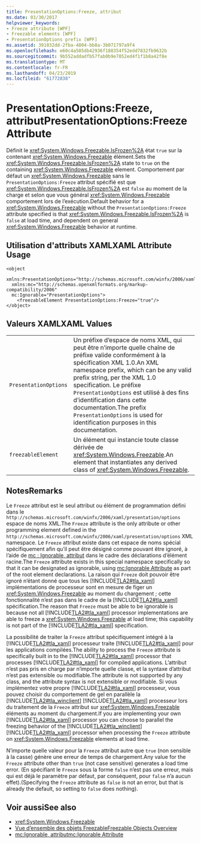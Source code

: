 ```yaml
---
title: PresentationOptions:Freeze, attribut
ms.date: 03/30/2017
helpviewer_keywords:
- Freeze attribute [WPF]
- Freezable elements [WPF]
- PresentationOptions prefix [WPF]
ms.assetid: 391032dd-2fba-4804-bb8a-3b071797a9f4
ms.openlocfilehash: e60c4a505db42936f188354f52edd7832fb9632b
ms.sourcegitcommit: 9b552addadfb57fab0b9e7852ed4f1f1b8a42f8e
ms.translationtype: MT
ms.contentlocale: fr-FR
ms.lasthandoff: 04/23/2019
ms.locfileid: "61772838"
---
```

# <a name="presentationoptionsfreeze-attribute"></a><span data-ttu-id="10ecc-102">PresentationOptions:Freeze, attribut</span><span class="sxs-lookup"><span data-stu-id="10ecc-102">PresentationOptions:Freeze Attribute</span></span>
<span data-ttu-id="10ecc-103">Définit le <xref:System.Windows.Freezable.IsFrozen%2A> état `true` sur la contenant <xref:System.Windows.Freezable> élément.</span><span class="sxs-lookup"><span data-stu-id="10ecc-103">Sets the <xref:System.Windows.Freezable.IsFrozen%2A> state to `true` on the containing <xref:System.Windows.Freezable> element.</span></span> <span data-ttu-id="10ecc-104">Comportement par défaut un <xref:System.Windows.Freezable> sans le `PresentationOptions:Freeze` attribut spécifié est que <xref:System.Windows.Freezable.IsFrozen%2A> est `false` au moment de la charge et selon que vous général <xref:System.Windows.Freezable> comportement lors de l’exécution.</span><span class="sxs-lookup"><span data-stu-id="10ecc-104">Default behavior for a <xref:System.Windows.Freezable> without the `PresentationOptions:Freeze` attribute specified is that <xref:System.Windows.Freezable.IsFrozen%2A> is `false` at load time, and dependent on general <xref:System.Windows.Freezable> behavior at runtime.</span></span>  
  
## <a name="xaml-attribute-usage"></a><span data-ttu-id="10ecc-105">Utilisation d'attributs XAML</span><span class="sxs-lookup"><span data-stu-id="10ecc-105">XAML Attribute Usage</span></span>  
  
```  
<object  
  xmlns:PresentationOptions="http://schemas.microsoft.com/winfx/2006/xaml/presentation/options"  
  xmlns:mc="http://schemas.openxmlformats.org/markup-compatibility/2006"  
  mc:Ignorable="PresentationOptions">  
    <freezableElement PresentationOptions:Freeze="true"/>  
</object>  
```  
  
## <a name="xaml-values"></a><span data-ttu-id="10ecc-106">Valeurs XAML</span><span class="sxs-lookup"><span data-stu-id="10ecc-106">XAML Values</span></span>  
  
|||  
|-|-|  
|`PresentationOptions`|<span data-ttu-id="10ecc-107">Un préfixe d’espace de noms XML, qui peut être n’importe quelle chaîne de préfixe valide conformément à la spécification XML 1.0.</span><span class="sxs-lookup"><span data-stu-id="10ecc-107">An XML namespace prefix, which can be any valid prefix string, per the XML 1.0 specification.</span></span> <span data-ttu-id="10ecc-108">Le préfixe `PresentationOptions` est utilisé à des fins d’identification dans cette documentation.</span><span class="sxs-lookup"><span data-stu-id="10ecc-108">The prefix `PresentationOptions` is used for identification purposes in this documentation.</span></span>|  
|`freezableElement`|<span data-ttu-id="10ecc-109">Un élément qui instancie toute classe dérivée de <xref:System.Windows.Freezable>.</span><span class="sxs-lookup"><span data-stu-id="10ecc-109">An element that instantiates any derived class of <xref:System.Windows.Freezable>.</span></span>|  
  
## <a name="remarks"></a><span data-ttu-id="10ecc-110">Notes</span><span class="sxs-lookup"><span data-stu-id="10ecc-110">Remarks</span></span>  
 <span data-ttu-id="10ecc-111">Le `Freeze` attribut est le seul attribut ou élément de programmation défini dans le `http://schemas.microsoft.com/winfx/2006/xaml/presentation/options` espace de noms XML.</span><span class="sxs-lookup"><span data-stu-id="10ecc-111">The `Freeze` attribute is the only attribute or other programming element defined in the `http://schemas.microsoft.com/winfx/2006/xaml/presentation/options` XML namespace.</span></span> <span data-ttu-id="10ecc-112">Le `Freeze` attribut existe dans cet espace de noms spécial spécifiquement afin qu’il peut être désigné comme pouvant être ignoré, à l’aide de [mc : Ignorable, attribut](mc-ignorable-attribute.md) dans le cadre des déclarations d’élément racine.</span><span class="sxs-lookup"><span data-stu-id="10ecc-112">The `Freeze` attribute exists in this special namespace specifically so that it can be designated as ignorable, using [mc:Ignorable Attribute](mc-ignorable-attribute.md) as part of the root element declarations.</span></span> <span data-ttu-id="10ecc-113">La raison qui `Freeze` doit pouvoir être ignoré n’étant donné que tous les [!INCLUDE[TLA2#tla_xaml](../../../../includes/tla2sharptla-xaml-md.md)] implémentations de processeur sont en mesure de figer un <xref:System.Windows.Freezable> au moment du chargement ; cette fonctionnalité n’est pas dans le cadre de la [!INCLUDE[TLA2#tla_xaml](../../../../includes/tla2sharptla-xaml-md.md)] spécification.</span><span class="sxs-lookup"><span data-stu-id="10ecc-113">The reason that `Freeze` must be able to be ignorable is because not all [!INCLUDE[TLA2#tla_xaml](../../../../includes/tla2sharptla-xaml-md.md)] processor implementations are able to freeze a <xref:System.Windows.Freezable> at load time; this capability is not part of the [!INCLUDE[TLA2#tla_xaml](../../../../includes/tla2sharptla-xaml-md.md)] specification.</span></span>  
  
 <span data-ttu-id="10ecc-114">La possibilité de traiter la `Freeze` attribut spécifiquement intégré à la [!INCLUDE[TLA2#tla_xaml](../../../../includes/tla2sharptla-xaml-md.md)] processeur traite [!INCLUDE[TLA2#tla_xaml](../../../../includes/tla2sharptla-xaml-md.md)] pour les applications compilées.</span><span class="sxs-lookup"><span data-stu-id="10ecc-114">The ability to process the `Freeze` attribute is specifically built in to the [!INCLUDE[TLA2#tla_xaml](../../../../includes/tla2sharptla-xaml-md.md)] processor that processes [!INCLUDE[TLA2#tla_xaml](../../../../includes/tla2sharptla-xaml-md.md)] for compiled applications.</span></span> <span data-ttu-id="10ecc-115">L’attribut n’est pas pris en charge par n’importe quelle classe, et la syntaxe d’attribut n’est pas extensible ou modifiable.</span><span class="sxs-lookup"><span data-stu-id="10ecc-115">The attribute is not supported by any class, and the attribute syntax is not extensible or modifiable.</span></span> <span data-ttu-id="10ecc-116">Si vous implémentez votre propre [!INCLUDE[TLA2#tla_xaml](../../../../includes/tla2sharptla-xaml-md.md)] processeur, vous pouvez choisir du comportement de gel en parallèle la [!INCLUDE[TLA2#tla_winclient](../../../../includes/tla2sharptla-winclient-md.md)] [!INCLUDE[TLA2#tla_xaml](../../../../includes/tla2sharptla-xaml-md.md)] processeur lors du traitement de la `Freeze` attribut sur <xref:System.Windows.Freezable> éléments au moment du chargement.</span><span class="sxs-lookup"><span data-stu-id="10ecc-116">If you are implementing your own [!INCLUDE[TLA2#tla_xaml](../../../../includes/tla2sharptla-xaml-md.md)] processor you can choose to parallel the freezing behavior of the [!INCLUDE[TLA2#tla_winclient](../../../../includes/tla2sharptla-winclient-md.md)] [!INCLUDE[TLA2#tla_xaml](../../../../includes/tla2sharptla-xaml-md.md)] processor when processing the `Freeze` attribute on <xref:System.Windows.Freezable> elements at load time.</span></span>  
  
 <span data-ttu-id="10ecc-117">N’importe quelle valeur pour la `Freeze` attribut autre que `true` (non sensible à la casse) génère une erreur de temps de chargement.</span><span class="sxs-lookup"><span data-stu-id="10ecc-117">Any value for the `Freeze` attribute other than `true` (not case sensitive) generates a load time error.</span></span> <span data-ttu-id="10ecc-118">(En spécifiant le `Freeze` sous la forme `false` n’est pas une erreur, mais qui est déjà le paramètre par défaut, par conséquent, pour `false` n’a aucun effet).</span><span class="sxs-lookup"><span data-stu-id="10ecc-118">(Specifying the `Freeze` attribute as `false` is not an error, but that is already the default, so setting to `false` does nothing).</span></span>  
  
## <a name="see-also"></a><span data-ttu-id="10ecc-119">Voir aussi</span><span class="sxs-lookup"><span data-stu-id="10ecc-119">See also</span></span>

- <xref:System.Windows.Freezable>
- [<span data-ttu-id="10ecc-120">Vue d’ensemble des objets Freezable</span><span class="sxs-lookup"><span data-stu-id="10ecc-120">Freezable Objects Overview</span></span>](freezable-objects-overview.md)
- [<span data-ttu-id="10ecc-121">mc:Ignorable, attribut</span><span class="sxs-lookup"><span data-stu-id="10ecc-121">mc:Ignorable Attribute</span></span>](mc-ignorable-attribute.md)
